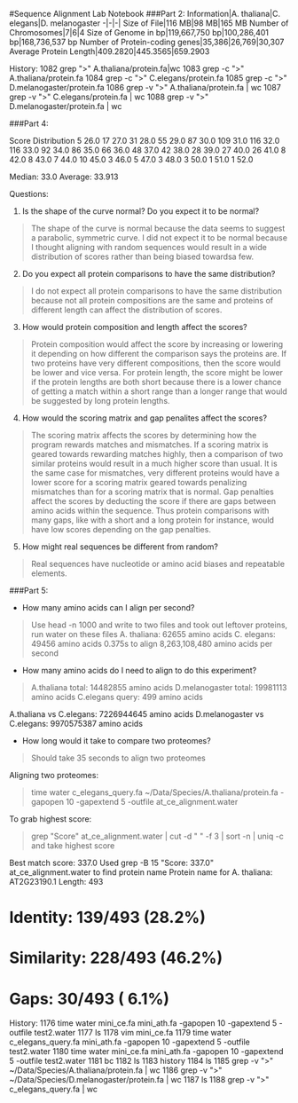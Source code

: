 #Sequence Alignment Lab Notebook
###Part 2:
Information|A. thaliana|C. elegans|D. melanogaster
-|-|-|
Size of File|116 MB|98 MB|165 MB
Number of Chromosomes|7|6|4
Size of Genome in bp|119,667,750 bp|100,286,401 bp|168,736,537 bp
Number of Protein-coding genes|35,386|26,769|30,307
Average Protein Length|409.2820|445.3565|659.2903

History:
1082  grep ">" A.thaliana/protein.fa|wc
 1083  grep -c ">" A.thaliana/protein.fa
 1084  grep -c ">" C.elegans/protein.fa
 1085  grep -c ">" D.melanogaster/protein.fa
 1086  grep -v ">" A.thaliana/protein.fa | wc
 1087  grep -v ">" C.elegans/protein.fa | wc
 1088  grep -v ">" D.melanogaster/protein.fa | wc

###Part 4:

Score Distribution
      5 26.0
     17 27.0
     31 28.0
     55 29.0
     87 30.0
    109 31.0
    116 32.0
    116 33.0
     92 34.0
     86 35.0
     66 36.0
     48 37.0
     42 38.0
     28 39.0
     27 40.0
     26 41.0
      8 42.0
      8 43.0
      7 44.0
     10 45.0
      3 46.0
      5 47.0
      3 48.0
      3 50.0
      1 51.0
      1 52.0

Median: 33.0
Average: 33.913

Questions:

1. Is the shape of the curve normal? Do you expect it to be normal?
> The shape of the curve is normal because the data seems to suggest a parabolic, symmetric curve. I did not expect it to be normal because I thought aligning with random sequences would result in a wide distribution of scores rather than being biased towardsa few.
2. Do you expect all protein comparisons to have the same distribution?
> I do not expect all protein comparisons to have the same distribution because not all protein compositions are the same and proteins of different length can affect the distribution of scores.
3. How would protein composition and length affect the scores?
>Protein composition would affect the score by increasing or lowering it depending on how different the comparison says the proteins are. If two proteins have very different compositions, then the score would be lower and vice versa. For protein length, the score might be lower if the protein lengths are both short because there is a lower chance of getting a match within a short range than a longer range that would be suggested by long protein lengths.
4. How would the scoring matrix and gap penalites affect the scores?
>The scoring matrix affects the scores by determining how the program rewards matches and mismatches. If a scoring matrix is geared towards rewarding matches highly, then a comparison of two similar proteins would result in a much higher score than usual. It is the same case for mismatches, very different proteins would have a lower score for a scoring matrix geared towards penalizing mismatches than for a scoring matrix that is normal. Gap penalties affect the scores by deducting the score if there are gaps between amino acids within the sequence. Thus protein comparisons with many gaps, like with a short and a long protein for instance, would have low scores depending on the gap penalties.
5. How might real sequences be different from random?
> Real sequences have nucleotide or amino acid biases and repeatable elements.

###Part 5:
* How many amino acids can I align per second?

>Use head -n 1000 and write to two files and took out leftover proteins, run water on these files
A. thaliana: 62655 amino acids
C. elegans: 49456 amino acids
0.375s to align
8,263,108,480 amino acids per second

* How many amino acids do I need to align to do this experiment?

>A.thaliana total: 14482855 amino acids
D.melanogaster total: 19981113 amino acids
C.elegans query: 499 amino acids
>
A.thaliana vs C.elegans: 7226944645 amino acids 
D.melanogaster vs C.elegans: 9970575387 amino acids

* How long would it take to compare two proteomes?

>Should take 35 seconds to align two proteomes

Aligning two proteomes:
>time water c_elegans_query.fa ~/Data/Species/A.thaliana/protein.fa -gapopen 10 -gapextend 5 -outfile at_ce_alignment.water

To grab highest score:
>grep "Score" at_ce_alignment.water | cut -d " " -f 3 | sort -n | uniq -c and take highest score

Best match score: 337.0
Used grep -B 15 "Score: 337.0" at_ce_alignment.water to find protein name
Protein name for A. thaliana: AT2G23190.1
Length: 493
# Identity:     139/493 (28.2%)
# Similarity:   228/493 (46.2%)
# Gaps:          30/493 ( 6.1%)


History:
1176 time water mini_ce.fa mini_ath.fa -gapopen 10 -gapextend 5 -outfile test2.water
 1177  ls
 1178  vim mini_ce.fa 
 1179  time water c_elegans_query.fa mini_ath.fa -gapopen 10 -gapextend 5 -outfile test2.water
 1180  time water mini_ce.fa mini_ath.fa -gapopen 10 -gapextend 5 -outfile test2.water
 1181  bc
 1182  ls
 1183  history
 1184  ls
 1185  grep -v ">" ~/Data/Species/A.thaliana/protein.fa | wc
 1186  grep -v ">" ~/Data/Species/D.melanogaster/protein.fa | wc
 1187  ls
 1188  grep -v ">" c_elegans_query.fa | wc


